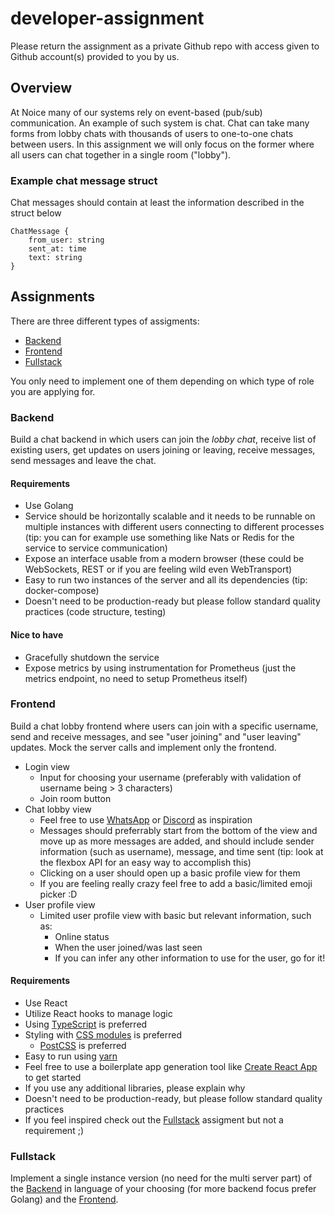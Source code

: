 # developer-assignment

Please return the assignment as a private Github repo with access given to Github account(s) provided to you by us.

## Overview

At Noice many of our systems rely on event-based (pub/sub) communication. An example of such system is chat. Chat can take many forms from lobby chats with thousands of users to one-to-one chats between users. In this assignment we will only focus on the former where all users can chat together in a single room ("lobby").

### Example chat message struct

Chat messages should contain at least the information described in the struct below

```
ChatMessage {
    from_user: string
    sent_at: time
    text: string
}
```

## Assignments

There are three different types of assigments:

- [Backend](#Backend)
- [Frontend](#Frontend)
- [Fullstack](#Fullstack)

 You only need to implement one of them depending on which type of role you are applying for.

### Backend

Build a chat backend in which users can join the *lobby chat*, receive list of existing users, get updates on users joining or leaving, receive messages, send messages and leave the chat.

#### Requirements

- Use Golang
- Service should be horizontally scalable and it needs to be runnable on multiple instances with different users connecting to different processes (tip: you can for example use something like Nats or Redis for the service to service communication)
- Expose an interface usable from a modern browser (these could be WebSockets, REST or if you are feeling wild even WebTransport)
- Easy to run two instances of the server and all its dependencies (tip: docker-compose)
- Doesn't need to be production-ready but please follow standard quality practices (code structure, testing)

#### Nice to have

- Gracefully shutdown the service
- Expose metrics by using instrumentation for Prometheus (just the metrics endpoint, no need to setup Prometheus itself)

### Frontend

Build a chat lobby frontend where users can join with a specific username, send and receive messages, and see "user joining" and "user leaving" updates. Mock the server calls and implement only the frontend.

- Login view
    - Input for choosing your username (preferably with validation of username being > 3 characters)
    - Join room button
- Chat lobby view
    - Feel free to use [WhatsApp](https://www.whatsapp.com/) or [Discord](https://discord.com/) as inspiration
    - Messages should preferrably start from the bottom of the view and move up as more messages are added, and should include sender information (such as username), message, and time sent (tip: look at the flexbox API for an easy way to accomplish this)
    - Clicking on a user should open up a basic profile view for them
    - If you are feeling really crazy feel free to add a basic/limited emoji picker :D
- User profile view
    - Limited user profile view with basic but relevant information, such as:
        - Online status
        - When the user joined/was last seen
        - If you can infer any other information to use for the user, go for it!

#### Requirements
- Use React
- Utilize React hooks to manage logic
- Using [TypeScript](https://create-react-app.dev/docs/adding-typescript/) is preferred
- Styling with [CSS modules](https://create-react-app.dev/docs/adding-a-css-modules-stylesheet/) is preferred
   - [PostCSS](https://postcss.org/) is preferred
- Easy to run using [yarn](https://yarnpkg.com/)
- Feel free to use a boilerplate app generation tool like [Create React App](https://github.com/facebook/create-react-app) to get started
- If you use any additional libraries, please explain why
- Doesn't need to be production-ready, but please follow standard quality practices
- If you feel inspired check out the [Fullstack](#Fullstack) assigment but not a requirement ;)

### Fullstack

Implement a single instance version (no need for the multi server part) of the [Backend](#Backend) in language of your choosing (for more backend focus prefer Golang) and the [Frontend](#Frontend).
